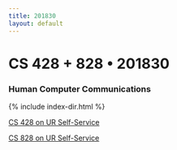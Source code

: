 ```yaml
---
title: 201830
layout: default
---
```

# CS 428 + 828 &bull; 201830

### Human Computer Communications

{% include index-dir.html %}

[CS 428 on UR Self-Service](https://banner.uregina.ca/prod/sct/bwckschd.p_disp_detail_sched?term_in=201830&crn_in=30728)

[CS 828 on UR Self-Service](https://banner.uregina.ca/prod/sct/bwckschd.p_disp_detail_sched?term_in=201830&crn_in=30742)

